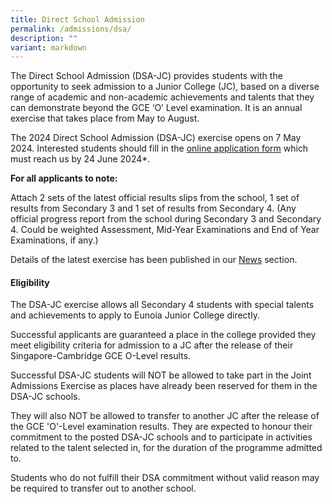 ```yaml
---
title: Direct School Admission
permalink: /admissions/dsa/
description: ""
variant: markdown
---
```

The Direct School Admission (DSA-JC) provides students with the opportunity to seek admission to a Junior College (JC), based on a diverse range of academic and non-academic achievements and talents that they can demonstrate beyond the GCE ‘O’ Level examination. It is an annual exercise that takes place from May to August.


The 2024 Direct School Admission (DSA-JC) exercise opens on 7 May 2024. Interested students should fill in the [online application form](https://form.gov.sg/66330909a52421f608014f27) which must reach us by 24 June 2024*.

**For all applicants to note:**

Attach 2 sets of the latest official results slips from the school, 1 set of results from Secondary 3 and 1 set of results from Secondary 4. 
(Any official progress report from the school during Secondary 3 and Secondary 4. Could be weighted Assessment, Mid-Year Examinations and End of Year Examinations, if any.)


Details of the latest exercise has been published in our [News](https://www.eunoiajc.moe.edu.sg/news/) section.

#### **Eligibility**

The DSA-JC exercise allows all Secondary 4 students with special talents and achievements to apply to Eunoia Junior College directly.

Successful applicants are guaranteed a place in the college provided they meet eligibility criteria for admission to a JC after the release of their Singapore-Cambridge GCE O-Level results.

Successful DSA-JC students will NOT be allowed to take part in the Joint Admissions Exercise as places have already been reserved for them in the DSA-JC schools.

They will also NOT be allowed to transfer to another JC after the release of the GCE 'O'-Level examination results. They are expected to honour their commitment to the posted DSA-JC schools and to participate in activities related to the talent selected in, for the duration of the programme admitted to.

Students who do not fulfill their DSA commitment without valid reason may be required to transfer out to another school.